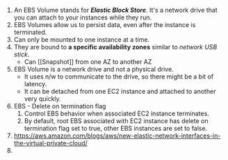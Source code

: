 1. An EBS Volume stands for ***Elastic Block Store***. It's a network drive that you can attach to your instances while they run. 
2. EBS Volumes allow us to persist data, even after the instance is terminated.
3. Can only be mounted to one instance at a time.
4. They are bound to **a specific availability zones** similar to *network USB stick*.
	  - Can [[Snapshot]] from one AZ to another AZ
5. EBS Volume is a network drive and not a physical drive.
	  - It uses n/w to communicate to the drive, so there might be a bit of latency.
	  - It can be detached from one EC2 instance and attached to another very quickly. 
6. EBS - Delete on termination flag
	1. Control EBS behavior when associated EC2 instance terminates.
	2. By default, root EBS associated with EC2 instance has delete on termination flag set to true, other EBS instances are set to false.
7. https://aws.amazon.com/blogs/aws/new-elastic-network-interfaces-in-the-virtual-private-cloud/ 
8. 